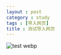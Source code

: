 ```yaml
---
layout : post
category : study
tags : [导入网页]
title : 测试导入网页
---
```

![test webp](http://samrain.qiniudn.com/222.webp "test webp")

